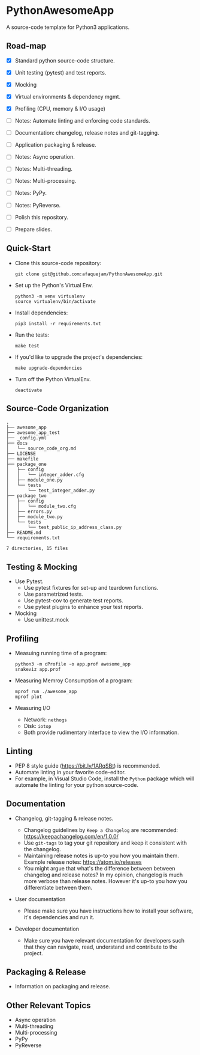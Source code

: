 # PythonAwesomeApp
A source-code template for Python3 applications.

## Road-map
- [x] Standard python source-code structure.
- [x] Unit testing (pytest) and test reports.
- [x] Mocking
- [x] Virtual environments & dependency mgmt.
- [x] Profiling (CPU, memory & I/O usage)
- [ ] Notes: Automate linting and enforcing code standards.
- [ ] Documentation: changelog, release notes and git-tagging.
- [ ] Application packaging & release.
- [ ] Notes: Async operation.
- [ ] Notes: Multi-threading.
- [ ] Notes: Multi-processing.
- [ ] Notes: PyPy.
- [ ] Notes: PyReverse.
- [ ] Polish this repository.
- [ ] Prepare slides.


## Quick-Start
* Clone this source-code repository:

  `git clone git@github.com:afaquejam/PythonAwesomeApp.git`

* Set up the Python's Virtual Env.
  ```
  python3 -m venv virtualenv
  source virtualenv/bin/activate
  ```
* Install dependencies:

  `pip3 install -r requirements.txt`

* Run the tests:

  `make test`
  
* If you'd like to upgrade the project's dependencies:

  `make upgrade-dependencies`

* Turn off the Python VirtualEnv.

  `deactivate`

## Source-Code Organization
```
.
├── awesome_app
├── awesome_app_test
├── _config.yml
├── docs
│   └── source_code_org.md
├── LICENSE
├── makefile
├── package_one
│   ├── config
│   │   └── integer_adder.cfg
│   ├── module_one.py
│   └── tests
│       └── test_integer_adder.py
├── package_two
│   ├── config
│   │   └── module_two.cfg
│   ├── errors.py
│   ├── module_two.py
│   └── tests
│       └── test_public_ip_address_class.py
├── README.md
└── requirements.txt

7 directories, 15 files
```

## Testing & Mocking
* Use Pytest.
  - Use pytest fixtures for set-up and teardown functions.
  - Use parametrized tests.
  - Use pytest-cov to generate test reports.
  - Use pytest plugins to enhance your test reports.
* Mocking
  - Use unittest.mock

## Profiling
* Measuing running time of a program:
  ```
  python3 -m cProfile -o app.prof awesome_app
  snakeviz app.prof
  ```
* Measuring Memroy Consumption of a program:
  ```
  mprof run ./awesome_app
  mprof plot
  ```

* Measuring I/O
  - Network: `nethogs`
  - Disk: `iotop`
  - Both provide rudimentary interface to view the I/O information.

## Linting
* PEP 8 style guide (https://bit.ly/1ARqSBt) is recommended.
* Automate linting in your favorite code-editor.
* For example, in Visual Studio Code, install the `Python` package which will automate the linting for your python source-code.

## Documentation
* Changelog, git-tagging & release notes.
  - Changelog guidelines by `Keep a Changelog` are recommended: https://keepachangelog.com/en/1.0.0/
  - Use `git-tags` to tag your git repository and keep it consistent with the changelog.
  - Maintaining release notes is up-to you how you maintain them. Example release notes: https://atom.io/releases
  - You might argue that what's the difference between between changelog and release notes? In my opinion, changelog is much more verbose than release notes. However it's up-to you how you differentiate between them.

* User documentation
  - Please make sure you have instructions how to install your software, it's dependencies and run it.

* Developer documentation
  - Make sure you have relevant documentation for developers such that they can navigate, read, understand and contribute to the project.

## Packaging & Release
* Information on packaging and release.

## Other Relevant Topics
* Async operation
* Multi-threading
* Multi-processing
* PyPy
* PyReverse
